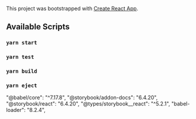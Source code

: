This project was bootstrapped with [Create React App](https://github.com/facebook/create-react-app).

## Available Scripts

### `yarn start`

### `yarn test`

### `yarn build`

### `yarn eject`

"@babel/core": "^7.17.8",
"@storybook/addon-docs": "6.4.20",
"@storybook/react": "6.4.20",
"@types/storybook\_\_react": "^5.2.1",
"babel-loader": "8.2.4",
